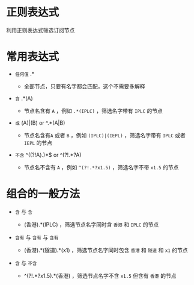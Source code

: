 # 正则表达式

利用正则表达式筛选订阅节点

# 常用表达式

- `任何值` .*

   - 全部节点，只要有名字都会匹配，这个不需要多解释

- `含` .*(A)

  - 节点名含有 `A` ，例如 `.*(IPLC)` ，筛选名字带有 `IPLC` 的节点 
 
- `或` (A)|(B) or ^.*(A|B)

  - 节点名含有`A` 或者 `B` ，例如 `(IPLC)|(IEPL)` ，筛选名字带有 `IPLC` 或者 `IEPL` 的节点
 
- `不含` ^((?!A).)*$ or ^(?!.\*?A)

  - 节点名不含有 `A` ，例如 `^(?!.*?x1.5)` ，筛选名字不带 `x1.5` 的节点
 
 # 组合的一般方法
 
- `含` 与 `含`
 
   - (香港).\*(IPLC) ，筛选节点名字同时含 `香港` 和 `IPLC` 的节点
   
- `含有` 与 `含有` 与 `含有`
 
  - (香港).\*(隧道).\*(x1) ，筛选节点名字同时包含 `香港` 和 `隧道` 和 `x1` 的节点
 
- `含` 与 `不含`
 
  - ^(?!.*?x1.5).\*(香港) ，筛选节点名字不含 `x1.5` 但含有 `香港` 的节点
   

